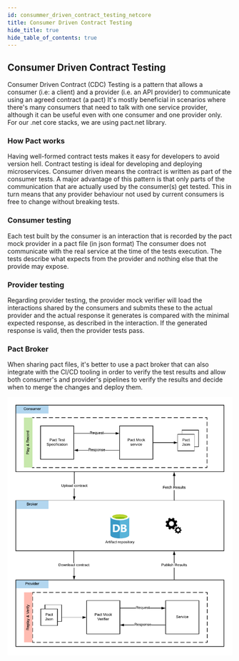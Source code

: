 ```yaml
---
id: consummer_driven_contract_testing_netcore
title: Consumer Driven Contract Testing
hide_title: true
hide_table_of_contents: true
---
```


## Consumer Driven Contract Testing

Consumer Driven Contract (CDC) Testing is a pattern that allows a consumer (i.e: a client) and a provider (i.e. an API provider) to communicate using an agreed contract (a pact)
It's mostly beneficial in scenarios where there's many consumers that need to talk with one service provider, although it can be useful even with one consumer and one provider only.
For our .net core stacks, we are using pact.net library.

### How Pact works

Having well-formed contract tests makes it easy for developers to avoid version hell. Contract testing is ideal for developing and deploying microservices.
Consumer driven means the contract is written as part of the consumer tests.
A major advantage of this pattern is that only parts of the communication that are actually used by the consumer(s) get tested. This in turn means that any provider behaviour not used by current consumers is free to change without breaking tests.


### Consumer testing

Each test built by the consumer is an interaction that is recorded by the pact mock provider in a pact file (in json format)
The consumer does not communicate with the real service at the time of the tests execution.
The tests describe what expects from the provider and nothing else that the provide may expose.


### Provider testing

Regarding provider testing, the provider mock verifier will load the interactions shared by the consumers and submits these to the actual provider and the actual response it generates is compared with the minimal expected response, as described in the interaction.
If the generated response is valid, then the provider tests pass.


### Pact Broker

When sharing pact files, it's better to use a pact broker that can also integrate with the CI/CD tooling in order to verify the test results and allow both consumer's and provider's pipelines to verify the results and decide when to merge the changes and deploy them.

![PACT Testing](/img/pact_testing.png)


